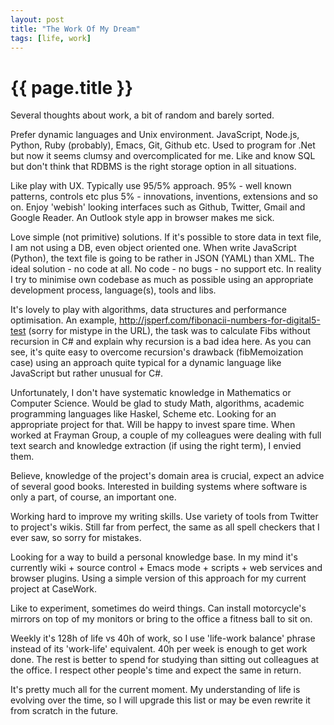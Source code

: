 ```yaml
---
layout: post
title: "The Work Of My Dream"
tags: [life, work]
---
```


# {{ page.title }}

Several thoughts about work, a bit of random and barely sorted.

Prefer dynamic languages and Unix environment.
JavaScript, Node.js, Python, Ruby (probably), Emacs, Git, Github etc.
Used to program for .Net but now it seems clumsy and overcomplicated for me.
Like and know SQL but don't think that RDBMS is the right storage option in all situations.

Like play with UX. Typically use 95/5% approach.
95% - well known patterns, controls etc plus 5% - innovations, inventions, extensions and so on.
Enjoy 'webish' looking interfaces such as Github, Twitter, Gmail and Google Reader.
An Outlook style app in browser makes me sick.

Love simple (not primitive) solutions.
If it's possible to store data in text file, I am not using a DB, even object oriented one.
When write JavaScript (Python), the text file is going to be rather in JSON (YAML) than XML.
The ideal solution - no code at all. No code - no bugs - no support etc.
In reality I try to minimise own codebase as much as possible
using an appropriate development process, language(s), tools and libs.

It's lovely to play with algorithms, data structures and performance optimisation.
An example, http://jsperf.com/fibonacii-numbers-for-digital5-test (sorry for mistype in the URL), 
the task was to calculate Fibs without recursion in C# and explain why recursion is a bad idea here.
As you can see, it's quite easy to overcome recursion's drawback (fibMemoization case)
using an approach quite typical for a dynamic language like JavaScript but rather unusual for C#.

Unfortunately, I don't have systematic knowledge in Mathematics or Computer Science.
Would be glad to study Math, algorithms, academic programming languages like Haskel, Scheme etc.
Looking for an appropriate project for that. Will be happy to invest spare time.
When worked at Frayman Group, a couple of my colleagues were dealing with full text search
and knowledge extraction (if using the right term), I envied them.

Believe, knowledge of the project's domain area is crucial, expect an advice of several good books.
Interested in building systems where software is only a part, of course, an important one.

Working hard to improve my writing skills.
Use variety of tools from Twitter to project's wikis.
Still far from perfect, the same as all spell checkers that I ever saw, so sorry for mistakes.

Looking for a way to build a personal knowledge base.
In my mind it's currently wiki + source control + Emacs mode + scripts + web services and browser plugins.
Using a simple version of this approach for my current project at CaseWork.

Like to experiment, sometimes do weird things.
Can install motorcycle's mirrors on top of my monitors
or bring to the office a fitness ball to sit on.

Weekly it's 128h of life vs 40h of work,
so I use 'life-work balance' phrase instead of its 'work-life' equivalent.
40h per week is enough to get work done.
The rest is better to spend for studying than sitting out colleagues at the office.
I respect other people's time and expect the same in return.

It's pretty much all for the current moment.
My understanding of life is evolving over the time,
so I will upgrade this list or may be even rewrite it from scratch in the future.
